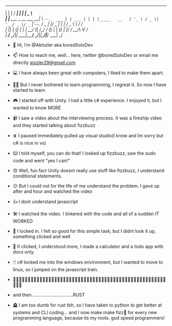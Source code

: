  
 _                        _ _____       _      ______            
| |                      | /  ___|     | |     |  _  \            
| |__   ___  _ __ ___  __| \ `--.  ___ | | ___ | | | |_____   __  
| '_ \ / _ \| '__/ _ \/ _` |`--. \/ _ \| |/ _ \| | | / _ \ \ / /  
| |_) | (_) | | |  __/ (_| /\__/ / (_) | | (_) | |/ /  __/\ V /   
|_.__/ \___/|_|  \___|\__,_\____/ \___/|_|\___/|___/ \___| \_/   
 

- 👋 Hi, I’m @AkIszler aka boredSoloDev
- 📫 How to reach me, well... here, twitter @boredSoloDev or email me directly aiszler29@gmail.com 
- 💻 I have always been great with computers, I liked to make them apart.
- 🧑‍💻 But I never bothered to learn programming, I regreat it. So now I have started to learn
- 🎮 I started off with Unity. I had a little c# experience. I enjoyed it, but I wanted to know MORE

- 📹 I saw a video about the interviewing process. It was a fireship video and they started talking about fizzbuzz
- ⏸️ I paused immediately pulled up visual studio(I know and Im sorry but c# is nice in vs)
- ⌨️  I told myself, you can do that! I looked up fizzbuzz, saw the sudo code and went "yes I can!"

- 😞 Well, fun fact Unity doesnt really use stuff like fizzbuzz, I understand conditional statements.
- 😕 But I could not for the life of me understand the problem. I gave up after and hour and watched the video

- 👍 I dont understand javascript
- 🛠️ I watched the video. I tinkered with the code and all of a sudden IT WORKED
- 🔐 I locked in. I felt so good for this simple task, but I didnt look it up, something clicked and well
- 🤯 It clicked, I understood more, I made a calculator and a todo app with docs only.

- 🖱️ c# locked me into the windows environment, but I wanted to move to linux, so I jumped on the javascript train.
- 🦀🦀🦀🦀🦀🦀🦀🦀🦀🦀🦀🦀🦀🦀🦀🦀🦀🦀🦀🦀🦀🦀🦀🦀🦀🦀🦀🦀🦀🦀🦀🦀🦀🦀🦀🦀🦀🦀🦀🦀🦀🦀🦀🦀🦀🦀🦀🦀🦀🦀🦀🦀🦀🦀🦀
-    and then................................RUST

- 🪦 I am too dumb for rust tbh, so I have taken to python to get better at systems and CLI coding... and I now make
   make fizz🐝 for every new programming language, because its my roots. god speed programmers!


<!---
AkIszler/AkIszler is a ✨ special ✨ repository because its `README.md` (this file) appears on your GitHub profile.
You can click the Preview link to take a look at your changes.
--->
